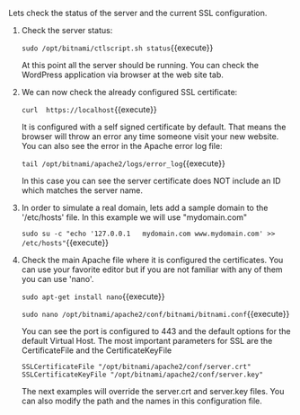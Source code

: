 Lets check the status of the server and the current SSL configuration.

1. Check the server status:

    `sudo /opt/bitnami/ctlscript.sh status`{{execute}}
    
    At this point all the server should be running. You can check the WordPress application via browser at the web site tab.

2. We can now check the already configured SSL certificate:

    `curl  https://localhost`{{execute}}
    
    It is configured with a self signed certificate by default. That means the browser will throw an error any time someone visit your new website. You can also see the error in the Apache error log file:
    
    `tail /opt/bitnami/apache2/logs/error_log`{{execute}}
    
    In this case you can see the server certificate does NOT include an ID which matches the server name.

2. In order to simulate a real domain, lets add a sample domain to the '/etc/hosts' file. In this example we will use "mydomain.com"

    `sudo su -c "echo '127.0.0.1   mydomain.com www.mydomain.com' >> /etc/hosts"`{{execute}}
    

3. Check the main Apache file where it is configured the certificates. You can use your favorite editor but if you are not familiar with any of them you can use 'nano'.

    `sudo apt-get install nano`{{execute}}
    
    `sudo nano /opt/bitnami/apache2/conf/bitnami/bitnami.conf`{{execute}}
    
    You can see the port is configured to 443 and the default options for the default Virtual Host. The most important parameters for SSL are the CertificateFile and the CertificateKeyFile
    
    `SSLCertificateFile "/opt/bitnami/apache2/conf/server.crt"
     SSLCertificateKeyFile "/opt/bitnami/apache2/conf/server.key"`
    
    The next examples will override the server.crt and server.key files. You can also modify the path and the names in this configuration file.
    
    
    

